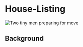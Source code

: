 # House-Listing

![Two tiny men preparing for move](https://github.com/NmaxDiesel/House-Listing/assets/123163060/a73f9339-c562-4408-9918-0155a400a4f1)

## Background
